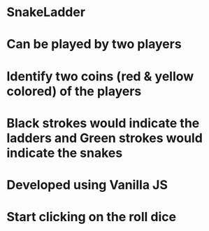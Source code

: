 # SnakeLadder

# Can be played by two players

# Identify two coins (red & yellow colored) of the players

# Black strokes would indicate the ladders and Green strokes would indicate the snakes

# Developed using Vanilla JS

# Start clicking on the roll dice
